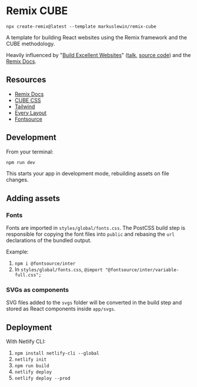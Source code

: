 # Remix CUBE

`npx create-remix@latest --template markuslewin/remix-cube`

A template for building React websites using the Remix framework and the CUBE methodology.

Heavily influenced by "[Build Excellent Websites](https://buildexcellentwebsit.es/)" ([talk](https://www.youtube.com/watch?v=5uhIiI9Ld5M), [source code](https://glitch.com/edit/#!/build-excellent-websites)) and the [Remix Docs](https://remix.run/docs).

## Resources

- [Remix Docs](https://remix.run/docs)
- [CUBE CSS](https://cube.fyi/)
- [Tailwind](https://tailwindcss.com/)
- [Every Layout](https://every-layout.dev/)
- [Fontsource](https://fontsource.org/)

## Development

From your terminal:

```sh
npm run dev
```

This starts your app in development mode, rebuilding assets on file changes.

## Adding assets

### Fonts

Fonts are imported in `styles/global/fonts.css`. The PostCSS build step is responsible for copying the font files into `public` and rebasing the `url` declarations of the bundled output.

Example:

1. `npm i @fontsource/inter`
2. In `styles/global/fonts.css`, `@import "@fontsource/inter/variable-full.css";`

### SVGs as components

SVG files added to the `svgs` folder will be converted in the build step and stored as React components inside `app/svgs`.

## Deployment

With Netlify CLI:

1. `npm install netlify-cli --global`
2. `netlify init`
3. `npm run build`
4. `netlify deploy`
5. `netlify deploy --prod`
